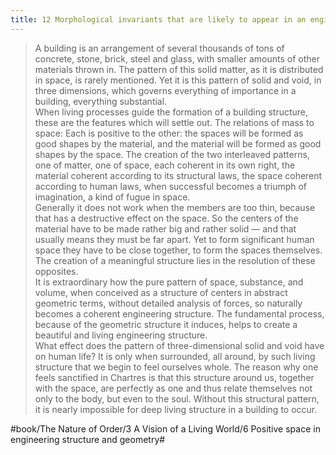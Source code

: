 ```yaml
---
title: 12 Morphological invariants that are likely to appear in an engineering structure generated by living process
---
```


> A building is an arrangement of several thousands of tons of concrete, stone, brick, steel and glass, with smaller amounts of other materials thrown in. The pattern of this solid matter, as it is distributed in space, is rarely mentioned. Yet it is this pattern of solid and void, in three dimensions, which governs everything of importance in a building, everything substantial.  
> When living processes guide the formation of a building structure, these are the features which will settle out. The relations of mass to space: Each is positive to the other: the spaces will be formed as good shapes by the material, and the material will be formed as good shapes by the space. The creation of the two interleaved patterns, one of matter, one of space, each coherent in its own right, the material coherent according to its structural laws, the space coherent according to human laws, when successful becomes a triumph of imagination, a kind of fugue in space.  
> Generally it does not work when the members are too thin, because that has a destructive effect on the space. So the centers of the material have to be made rather big and rather solid — and that usually means they must be far apart. Yet to form significant human space they have to be close together, to form the spaces themselves. The creation of a meaningful structure lies in the resolution of these opposites.  
> It is extraordinary how the pure pattern of space, substance, and volume, when conceived as a structure of centers in abstract geometric terms, without detailed analysis of forces, so naturally becomes a coherent engineering structure. The fundamental process, because of the geometric structure it induces, helps to create a beautiful and living engineering structure.  
> What effect does the pattern of three-dimensional solid and void have on human life? It is only when surrounded, all around, by such living structure that we begin to feel ourselves whole. The reason why one feels sanctified in Chartres is that this structure around us, together with the space, are perfectly as one and thus relate themselves not only to the body, but even to the soul. Without this structural pattern, it is nearly impossible for deep living structure in a building to occur.  

#book/The Nature of Order/3 A Vision of a Living World/6 Positive space in engineering structure and geometry#